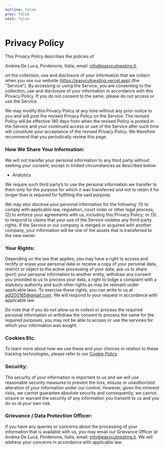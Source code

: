 ```yaml
---
outline: false
prev: false
next: false
---
```


# Privacy Policy

This Privacy Policy describes the policies of

Andrea De Luca,
Pordenone, Italia,
email: info@easycutnesting.it,

on the collection, use and disclosure of your information that we collect when you use our website (https://easycutnesting.vercel.app).(the "Service"). By accessing or using the Service, you are consenting to the collection, use and disclosure of your information in accordance with this Privacy Policy. If you do not consent to the same, please do not access or use the Service.

We may modify this Privacy Policy at any time without any prior notice to you and will post the revised Privacy Policy on the Service. The revised Policy will be effective 180 days from when the revised Policy is posted in the Service and your continued access or use of the Service after such time will constitute your acceptance of the revised Privacy Policy. We therefore recommend that you periodically review this page.

### How We Share Your Information:

We will not transfer your personal information to any third party without seeking your consent, except in limited circumstances as described below:

- Analytics

We require such third party’s to use the personal information we transfer to them only for the purpose for which it was transferred and not to retain it for longer than is required for fulfilling the said purpose.

We may also disclose your personal information for the following: (1) to comply with applicable law, regulation, court order or other legal process; (2) to enforce your agreements with us, including this Privacy Policy; or (3) to respond to claims that your use of the Service violates any third-party rights. If the Service or our company is merged or acquired with another company, your information will be one of the assets that is transferred to the new owner.

### Your Rights:

Depending on the law that applies, you may have a right to access and rectify or erase your personal data or receive a copy of your personal data, restrict or object to the active processing of your data, ask us to share (port) your personal information to another entity, withdraw any consent you provided to us to process your data, a right to lodge a complaint with a statutory authority and such other rights as may be relevant under applicable laws. To exercise these rights, you can write to us at adl200165@gmail.com. We will respond to your request in accordance with applicable law.

Do note that if you do not allow us to collect or process the required personal information or withdraw the consent to process the same for the required purposes, you may not be able to access or use the services for which your information was sought.

### Cookies Etc.

To learn more about how we use these and your choices in relation to these tracking technologies, please refer to our [Cookie Policy](/cookie-policy).

### Security:

The security of your information is important to us and we will use reasonable security measures to prevent the loss, misuse or unauthorized alteration of your information under our control. However, given the inherent risks, we cannot guarantee absolute security and consequently, we cannot ensure or warrant the security of any information you transmit to us and you do so at your own risk.

### Grievance / Data Protection Officer:

If you have any queries or concerns about the processing of your information that is available with us, you may email our Grievance Officer at Andrea De Luca, Pordenone, Italia, email: info@easycutnesting.it. We will address your concerns in accordance with applicable law.
